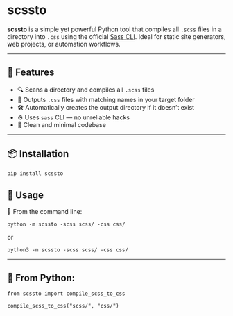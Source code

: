 # scssto

**scssto** is a simple yet powerful Python tool that compiles all `.scss` files in a directory into `.css` using the official [Sass CLI](https://sass-lang.com/install). Ideal for static site generators, web projects, or automation workflows.

---

## 🚀 Features

- 🔍 Scans a directory and compiles all `.scss` files
- 📁 Outputs `.css` files with matching names in your target folder
- 🛠 Automatically creates the output directory if it doesn’t exist
- ⚙️ Uses `sass` CLI — no unreliable hacks
- 🧼 Clean and minimal codebase

---

## 📦 Installation

```bash
pip install scssto
```
## 🧪 Usage
📂 From the command line:

```python -m scssto -scss scss/ -css css/```

or


```python3 -m scssto -scss scss/ -css css/```

---
## 🐍 From Python:
```
from scssto import compile_scss_to_css

compile_scss_to_css("scss/", "css/")
```